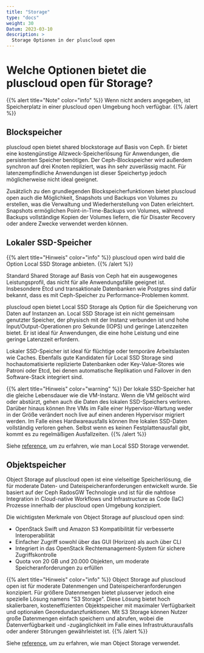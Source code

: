 ```yaml
---
title: "Storage"
type: "docs"
weight: 30
Datum: 2023-03-10
description: >
  Storage Optionen in der pluscloud open
---
```


# Welche Optionen bietet die pluscloud open für Storage?

{{% alert title="Note" color="info" %}}
Wenn nicht anders angegeben, ist Speicherplatz in einer pluscloud open Umgebung hoch verfügbar.
{{% /alert %}}

## Blockspeicher

pluscloud open bietet shared blockstorage auf Basis von Ceph. Er bietet eine kostengünstige Allzweck-Speicherlösung für Anwendungen, die persistenten Speicher benötigen. Der Ceph-Blockspeicher wird außerdem synchron auf drei Knoten repliziert, was ihn sehr zuverlässig macht. Für latenzempfindliche Anwendungen ist dieser Speichertyp jedoch möglicherweise nicht ideal geeignet.

Zusätzlich zu den grundlegenden Blockspeicherfunktionen bietet pluscloud open auch die Möglichkeit, Snapshots und Backups von Volumes zu erstellen, was die Verwaltung und Wiederherstellung von Daten erleichtert. Snapshots ermöglichen Point-in-Time-Backups von Volumes, während Backups vollständige Kopien der Volumes liefern, die für Disaster Recovery oder andere Zwecke verwendet werden können.

## Lokaler SSD-Speicher

{{% alert title="Hinweis" color="info" %}}
pluscloud open wird bald die Option Local SSD Storage anbieten.
{{% /alert %}}

Standard Shared Storage auf Basis von Ceph hat ein ausgewogenes Leistungsprofil, das nicht für alle Anwendungsfälle geeignet ist. Insbesondere Etcd und transaktionale Datenbanken wie Postgres sind dafür bekannt, dass es mit Ceph-Speicher zu Performance-Problemen kommt.

pluscloud open bietet Local SSD Storage als Option für die Speicherung von Daten auf Instanzen an. Local SSD Storage ist ein nicht gemeinsam genutzter Speicher, der physisch mit der Instanz verbunden ist und hohe Input/Output-Operationen pro Sekunde (IOPS) und geringe Latenzzeiten bietet. Er ist ideal für Anwendungen, die eine hohe Leistung und eine geringe Latenzzeit erfordern.

Lokaler SSD-Speicher ist ideal für flüchtige oder temporäre Arbeitslasten wie Caches. Ebenfalls gute Kandidaten für Local SSD Storage sind hochautomatisierte replizierte Datenbanken oder Key-Value-Stores wie Patroni oder Etcd, bei denen automatische Replikation und Failover in den Software-Stack integriert sind.

{{% alert title="Hinweis" color="warning" %}}
Der lokale SSD-Speicher hat die gleiche Lebensdauer wie die VM-Instanz. Wenn die VM gelöscht wird oder abstürzt, gehen auch die Daten des lokalen SSD-Speichers verloren. Darüber hinaus können Ihre VMs im Falle einer Hypervisor-Wartung weder in der Größe verändert noch live auf einen anderen Hypervisor migriert werden. Im Falle eines Hardwareausfalls können Ihre lokalen SSD-Daten vollständig verloren gehen. Selbst wenn es keinen Festplattenausfall gibt, kommt es zu regelmäßigen Ausfallzeiten.
{{% /alert %}}

Siehe [reference](../../../reference/local-storage/), um zu erfahren, wie man Local SSD Storage verwendet.

## Objektspeicher

Object Storage auf pluscloud open ist eine vielseitige Speicherlösung, die für moderate Daten- und Dateispeicheranforderungen entwickelt wurde. Sie basiert auf der Ceph RadosGW Technologie und ist für die nahtlose Integration in Cloud-native Workflows und Infrastructure as Code (IaC) Prozesse innerhalb der pluscloud open Umgebung konzipiert.

Die wichtigsten Merkmale von Object Storage auf pluscloud open sind:

- OpenStack Swift und Amazon S3 Kompatibilität für verbesserte Interoperabilität
- Einfacher Zugriff sowohl über das GUI (Horizon) als auch über CLI
- Integriert in das OpenStack Rechtemanagement-System für sichere Zugriffskontrolle
- Quota von 20 GB und 20.000 Objekten, um moderate Speicheranforderungen zu erfüllen

{{% alert title="Hinweis" color="info" %}}
Object Storage auf pluscloud open ist für moderate Datenmengen und Dateispeicheranforderungen konzipiert. Für größere Datenmengen bietet plusserver jedoch eine spezielle Lösung namens "S3 Storage". Diese Lösung bietet hoch skalierbaren, kosteneffizienten Objektspeicher mit maximaler Verfügbarkeit und optionalen Georedundanzfunktionen. Mit S3 Storage können Nutzer große Datenmengen einfach speichern und abrufen, wobei die Datenverfügbarkeit und -zugänglichkeit im Falle eines Infrastrukturausfalls oder anderer Störungen gewährleistet ist.
{{% /alert %}}

Siehe [reference](../../../reference/object-storage/), um zu erfahren, wie man Object Storage verwendet.
